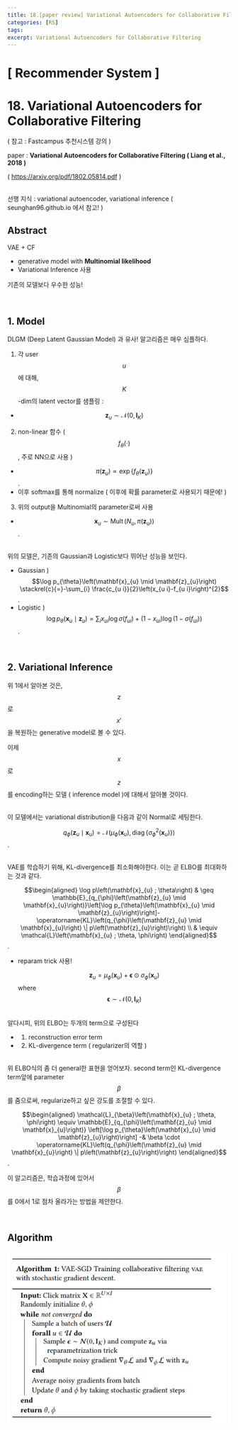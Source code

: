 ```yaml
---
title: 18.[paper review] Variational Autoencoders for Collaborative Filtering
categories: [RS]
tags: 
excerpt: Variational Autoencoders for Collaborative Filtering
---
```


<script src="https://cdn.mathjax.org/mathjax/latest/MathJax.js?config=TeX-AMS-MML_HTMLorMML" type="text/javascript"></script>

# [ Recommender System ]

# 18. Variational Autoencoders for Collaborative Filtering

( 참고 : Fastcampus 추천시스템 강의 )

paper : **Variational Autoencoders for Collaborative Filtering ( Liang et al., 2018 )**

( https://arxiv.org/pdf/1802.05814.pdf )

<br>선행 지식 : variational autoencoder, variational inference ( seunghan96.github.io 에서 참고! )

## Abstract

VAE + CF

- generative model with **Multinomial likelihood**
- Variational Inference 사용

기존의 모델보다 우수한 성능!

<br>

## 1. Model

DLGM (Deep Latent Gaussian Model) 과 유사! 알고리즘은 매우 심플하다.

1) 각 user $$u$$에 대해, $$K$$-dim의 latent vector를 샘플링 :

- $$\mathbf{z}_{u} \sim \mathcal{N}\left(0, \mathbf{I}_{K}\right)$$

2) non-linear 함수 ($$f_{\theta}(\cdot)$$ , 주로 NN으로 사용 )

- $$\pi\left(\mathbf{z}_{u}\right) \propto \exp \left\{f_{\theta}\left(\mathbf{z}_{u}\right)\right\} $$.
- 이후 softmax를 통해 normalize ( 이후에 확률 parameter로 사용되기 때문에! )

3) 위의 output을 Multinomial의 parameter로써 사용

- $$\mathbf{x}_{u} \sim \operatorname{Mult}\left(N_{u}, \pi\left(\mathbf{z}_{u}\right)\right)$$.

<br>위의 모델은, 기존의 Gaussian과 Logistic보다 뛰어난 성능을 보인다.

- Gaussian ) $$\log p_{\theta}\left(\mathbf{x}_{u} \mid \mathbf{z}_{u}\right) \stackrel{c}{=}-\sum_{i} \frac{c_{u i}}{2}\left(x_{u i}-f_{u i}\right)^{2}$$.
- Logistic ) $$\log p_{\theta}\left(\mathbf{x}_{u} \mid \mathbf{z}_{u}\right)=\sum_{i} x_{u i} \log \sigma\left(f_{u i}\right)+\left(1-x_{u i}\right) \log \left(1-\sigma\left(f_{u i}\right)\right)$$.

<br>

## 2. Variational Inference

위 1에서 알아본 것은, $$z$$로 $$x'$$을 복원하는 generative model로 볼 수 있다.

이제 $$x$$로 $$z$$를 encoding하는 모델 ( inference model )에 대해서 알아볼 것이다.

<br>이 모델에서는 variational distribution을 다음과 같이 Normal로 세팅한다.

$$q_{\phi}\left(\mathbf{z}_{u} \mid \mathbf{x}_{u}\right)=\mathcal{N}\left(\mu_{\phi}\left(\mathbf{x}_{u}\right), \operatorname{diag}\left\{\sigma_{\phi}^{2}\left(\mathbf{x}_{u}\right)\right\}\right)$$.

<br>VAE를 학습하기 위해, KL-divergence를 최소화해야한다. 이는 곧 ELBO를 최대화하는 것과 같다.

$$\begin{aligned}
\log p\left(\mathbf{x}_{u} ; \theta\right) & \geq \mathbb{E}_{q_{\phi}\left(\mathbf{z}_{u} \mid \mathbf{x}_{u}\right)}\left[\log p_{\theta}\left(\mathbf{x}_{u} \mid \mathbf{z}_{u}\right)\right]-\operatorname{KL}\left(q_{\phi}\left(\mathbf{z}_{u} \mid \mathbf{x}_{u}\right) \| p\left(\mathbf{z}_{u}\right)\right) \\
& \equiv \mathcal{L}\left(\mathbf{x}_{u} ; \theta, \phi\right)
\end{aligned}$$.

- reparam trick 사용!

  $$\mathbf{z}_{u}=\mu_{\phi}\left(\mathbf{x}_{u}\right)+\boldsymbol{\epsilon} \odot \sigma_{\phi}\left(\mathbf{x}_{u}\right)$$ where $$\boldsymbol{\epsilon} \sim \mathcal{N}\left(0, \mathbf{I}_{K}\right) $$

<br>알다시피, 위의 ELBO는 두개의 term으로 구성된다

- 1) reconstruction error term
- 2) KL-divergence term ( regularizer의 역할 )

<br>위 ELBO식의 좀 더 general한 표현을 얻어보자. second term인 KL-divergence term앞에 parameter $$\beta$$를 줌으로써, regularize하고 싶은 강도를 조절할 수 있다. 

$$\begin{aligned}
\mathcal{L}_{\beta}\left(\mathbf{x}_{u} ; \theta, \phi\right) \equiv \mathbb{E}_{q_{\phi}\left(\mathbf{z}_{u} \mid \mathbf{x}_{u}\right)} \left[\log p_{\theta}\left(\mathbf{x}_{u} \mid \mathbf{z}_{u}\right)\right] 
-& \beta \cdot \operatorname{KL}\left(q_{\phi}\left(\mathbf{z}_{u} \mid \mathbf{x}_{u}\right) \| p\left(\mathbf{z}_{u}\right)\right)
\end{aligned}$$.

이 알고리즘은, 학습과정에 있어서 $$\beta$$를 0에서 1로 점차 올라가는 방법을 제안한다.

<br>

## Algorithm

![figure2](/assets/img/recsys/18-1.png)


